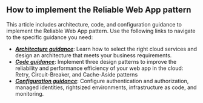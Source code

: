 ## How to implement the Reliable Web App pattern

This article includes architecture, code, and configuration guidance to implement the Reliable Web App pattern. Use the following links to navigate to the specific guidance you need:

- [***Architecture guidance***](#architecture-guidance): Learn how to select the right cloud services and design an architecture that meets your business requirements.
- [***Code guidance***](#code-guidance): Implement three design patterns to improve the reliability and performance efficiency of your web app in the cloud: Retry, Circuit-Breaker, and Cache-Aside patterns
- [***Configuration guidance***](#configuration-guidance): Configure authentication and authorization, managed identities, rightsized environments, infrastructure as code, and monitoring.